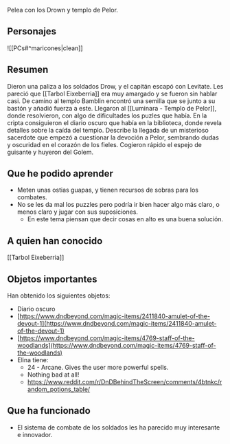 Pelea con los Drown y templo de Pelor.

## Personajes

![[PCs#^maricones|clean]]

## Resumen

Dieron una paliza a los soldados Drow, y el capitán escapó con Levitate.
Les pareció que [[Tarbol Eixeberria]] era muy amargado y se fueron sin hablar casi.
De camino al templo Bamblin encontró una semilla que se junto a su bastón y añadió fuerza a este.
Llegaron al [[Luminara - Templo de Pelor]], donde resolvieron, con algo de dificultades los puzles que había.
En la cripta consiguieron el diario oscuro que había en la biblioteca, donde revela detalles sobre la caída del templo. Describe la llegada de un misterioso sacerdote que empezó a cuestionar la devoción a Pelor, sembrando dudas y oscuridad en el corazón de los fieles.
Cogieron rápido el espejo de guisante y huyeron del Golem.

## Que he podido aprender

- Meten unas ostias guapas, y tienen recursos de sobras para los combates.
- No se les da mal los puzzles pero podría ir bien hacer algo más claro, o menos claro y jugar con sus suposiciones.
	- En este tema piensan que decir cosas en alto es una buena solución.

## A quien han conocido

[[Tarbol Eixeberria]]

## Objetos importantes

Han obtenido los siguientes objetos:
- Diario oscuro
- [https://www.dndbeyond.com/magic-items/2411840-amulet-of-the-devout-1](https://www.dndbeyond.com/magic-items/2411840-amulet-of-the-devout-1)
- [https://www.dndbeyond.com/magic-items/4769-staff-of-the-woodlands](https://www.dndbeyond.com/magic-items/4769-staff-of-the-woodlands)
- Elina tiene:
	- 24 - Arcane. Gives the user more powerful spells.
	- Nothing bad at all!
	- https://www.reddit.com/r/DnDBehindTheScreen/comments/4btnkc/random_potions_table/

## Que ha funcionado

- El sistema de combate de los soldados les ha parecido muy interesante e innovador.